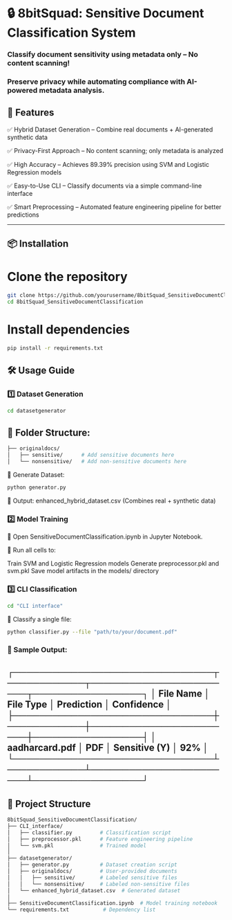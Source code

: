 
# 🔒 8bitSquad: Sensitive Document Classification System
### Classify document sensitivity using metadata only – No content scanning!
### Preserve privacy while automating compliance with AI-powered metadata analysis.

## 🚀 Features

✅ Hybrid Dataset Generation – Combine real documents + AI-generated synthetic data

✅ Privacy-First Approach – No content scanning; only metadata is analyzed

✅ High Accuracy – Achieves 89.39% precision using SVM and Logistic Regression models

✅ Easy-to-Use CLI – Classify documents via a simple command-line interface

✅ Smart Preprocessing – Automated feature engineering pipeline for better predictions

---

## 📦 Installation

# Clone the repository
```bash
git clone https://github.com/yourusername/8bitSquad_SensitiveDocumentClassification.git
cd 8bitSquad_SensitiveDocumentClassification
```

# Install dependencies
```bash
pip install -r requirements.txt
```


## 🛠️ Usage Guide
### 1️⃣ Dataset Generation
```bash
cd datasetgenerator
```


## 📂 Folder Structure:
```bash
├── originaldocs/
│   ├── sensitive/      # Add sensitive documents here
│   └── nonsensitive/   # Add non-sensitive documents here
```
🔹 Generate Dataset:
```bash
python generator.py
```
📌 Output: enhanced_hybrid_dataset.csv (Combines real + synthetic data)



### 2️⃣ Model Training
📜 Open SensitiveDocumentClassification.ipynb in Jupyter Notebook.

🔹 Run all cells to:

Train SVM and Logistic Regression models
Generate preprocessor.pkl and svm.pkl
Save model artifacts in the models/ directory


### 3️⃣ CLI Classification
```bash
cd "CLI interface"
```
🔹 Classify a single file:

```bash
python classifier.py --file "path/to/your/document.pdf"
```

### 📌 Sample Output:

┌───────────────────────────────┬────────────┬───────────────────────┬─────────────────┐
│ File Name                     │ File Type  │ Prediction            │ Confidence      │
├───────────────────────────────┼────────────┼───────────────────────┼─────────────────┤
│ aadharcard.pdf                │ PDF        │ Sensitive (Y)         │  92%            │
└───────────────────────────────┴────────────┴───────────────────────┴─────────────────┘
---

## 📂 Project Structure
```bash
8bitSquad_SensitiveDocumentClassification/
├── CLI_interface/
│   ├── classifier.py         # Classification script
│   ├── preprocessor.pkl      # Feature engineering pipeline
│   └── svm.pkl               # Trained model
│
├── datasetgenerator/
│   ├── generator.py          # Dataset creation script
│   ├── originaldocs/         # User-provided documents
│   │   ├── sensitive/        # Labeled sensitive files
│   │   └── nonsensitive/     # Labeled non-sensitive files
│   └── enhanced_hybrid_dataset.csv  # Generated dataset
│
├── SensitiveDocumentClassification.ipynb  # Model training notebook
└── requirements.txt           # Dependency list
```
